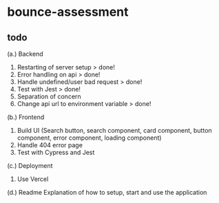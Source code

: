 # bounce-assessment

## todo
(a.) Backend
1. Restarting of server setup > done!
2. Error handling on api > done!
3. Handle undefined/user bad request > done!
4. Test with Jest > done!
5. Separation of concern
6. Change api url to environment variable  > done!

(b.) Frontend
1. Build UI (Search button, search component, card component, button component, error component, loading component)
2. Handle 404 error page
3. Test with Cypress and Jest

(c.) Deployment
1. Use Vercel

(d.) Readme
 Explanation of how to setup, start and use the application

